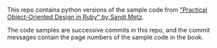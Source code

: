This repo contains python versions of the sample code from
["Practical Object-Oriented Design in Ruby" by Sandi Metz](http://www.poodr.com/).

The code samples are successive commits in this repo, and the commit
messages contain the page numbers of the sample code in the book.
